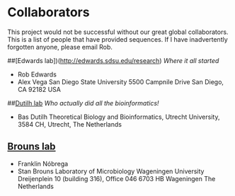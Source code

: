 # Collaborators

This project would not be successful without our great global collaborators. This is a list of people that have provided sequences. If I have inadvertently forgotten anyone, please email Rob.

##[Edwards lab])(http://edwards.sdsu.edu/research)
*Where it all started*
* Rob Edwards
* Alex Vega
San Diego State University
5500 Campnile Drive
San Diego, CA 92182 
USA

##[Dutilh lab](http://tbb.bio.uu.nl/dutilh)
*Who actually did all the bioinformatics!*
* Bas Dutilh
Theoretical Biology and Bioinformatics,
Utrecht University,
3584 CH,
Utrecht,
The Netherlands

## [Brouns lab](http://www.wageningenur.nl/en/Expertise-Services/Chair-groups/Agrotechnology-and-Food-Sciences/Laboratory-of-Microbiology/Research/Themes-Microbe-Bacteriophage-interactions.htm)
* Franklin Nóbrega
* Stan Brouns
Laboratory of Microbiology
Wageningen University
Dreijenplein 10 (building 316), Office 046
6703 HB Wageningen
The Netherlands





